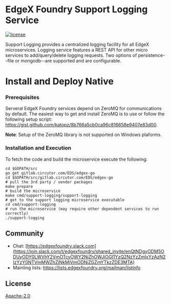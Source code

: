 # EdgeX Foundry Support Logging Service
[![license](https://img.shields.io/badge/license-Apache%20v2.0-blue.svg)](LICENSE)

Support Logging provides a centralized logging facility for all EdgeX microservices.  Logging service features a REST API for other micro services to add/query/delete logging requests. Two options of persistence--file or mongodb--are supported and are configurable.

# Install and Deploy Native #

### Prerequisites ###
Serveral EdgeX Foundry services depend on ZeroMQ for communications by default.  The easiest way to get and install ZeroMQ is to use or follow the following setup script:  https://gist.github.com/katopz/8b766a5cb0ca96c816658e9407e83d00.

**Note**: Setup of the ZeroMQ library is not supported on Windows plaforms.

### Installation and Execution ###
To fetch the code and build the microservice execute the following:

```
cd $GOPATH/src
go get gitlab.circutor.com/EDS/edgex-go
cd $GOPATH/src/gitlab.circutor.com/EDS/edgex-go
# pull the 3rd party / vendor packages
make prepare
# build the microservice
make cmd/support-logging/support-logging
# get to the support logging microservice executable
cd cmd/support-logging
# run the microservice (may require other dependent services to run correctly)
./support-logging
```


## Community
- Chat: [https://edgexfoundry.slack.com](https://join.slack.com/t/edgexfoundry/shared_invite/enQtNDgyODM5ODUyODY0LWVhY2VmOTcyOWY2NjZhOWJjOGI1YzQ2NzYzZmIxYzAzN2IzYzY0NTVmMWZhZjNkMjVmODNiZGZmYTkzZDE3MTA)
- Mainling lists: https://lists.edgexfoundry.org/mailman/listinfo

## License
[Apache-2.0](LICENSE)

